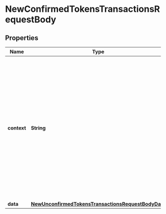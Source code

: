 

# NewConfirmedTokensTransactionsRequestBody


## Properties

Name | Type | Description | Notes
------------ | ------------- | ------------- | -------------
**context** | **String** | In batch situations the user can use the context to correlate responses with requests. This property is present regardless of whether the response was successful or returned as an error. &#x60;context&#x60; is specified by the user. |  [optional]
**data** | [**NewUnconfirmedTokensTransactionsRequestBodyData**](NewUnconfirmedTokensTransactionsRequestBodyData.md) |  | 



